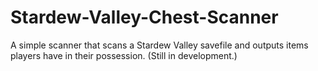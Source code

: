 # Stardew-Valley-Chest-Scanner
A simple scanner that scans a Stardew Valley savefile and outputs items players have in their possession.
(Still in development.)
